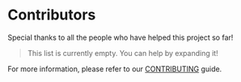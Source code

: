 # Contributors

Special thanks to all the people who have helped this project so far!

> This list is currently empty. You can help by expanding it!

For more information, please refer to our [CONTRIBUTING](CONTRIBUTING.md) guide.
